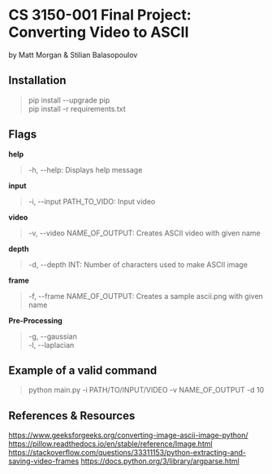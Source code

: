 # CS 3150-001 Final Project: Converting Video to ASCII
by Matt Morgan & Stilian Balasopoulov

## Installation
>pip install --upgrade pip<br>
>pip install -r requirements.txt

## Flags
**help**
>-h, --help: Displays help message

**input**
>-i, --input PATH_TO_VIDO: Input video

**video**
>-v, --video NAME_OF_OUTPUT: Creates ASCII video with given name

**depth**
>-d, --depth INT: Number of characters used to make ASCII image

**frame**
>-f, --frame NAME_OF_OUTPUT: Creates a sample ascii.png with given name

**Pre-Processing**
>-g, --gaussian<br>
>-l, --laplacian

## Example of a valid command
> python main.py -i PATH/TO/INPUT/VIDEO -v NAME_OF_OUTPUT -d 10

## References & Resources
https://www.geeksforgeeks.org/converting-image-ascii-image-python/
https://pillow.readthedocs.io/en/stable/reference/Image.html
https://stackoverflow.com/questions/33311153/python-extracting-and-saving-video-frames
https://docs.python.org/3/library/argparse.html
